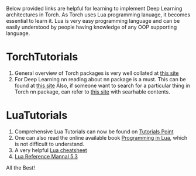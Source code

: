 Below provided links are helpful for learning to implement Deep Learning architectures in Torch. As Torch uses Lua programming lanuage, it becomes essential to learn it. Lua is very easy programming language and can be easily understood by people having knowledge of any OOP supporting language.

# TorchTutorials

1. General overview of Torch packages is very well collated at [this site](https://github.com/torch/torch7/blob/master/README.md)
2. For Deep Learning nn reading about nn package is a must. This can be found at [this site](https://github.com/torch/nn/blob/master/README.md)
Also, if someone want to search for a particular thing in Torch nn package, can refer to [this site](https://nn.readthedocs.io/en/rtd/index.html) with searhable contents.

# LuaTutorials

1. Comprehensive Lua Tutorials can now be found on [Tutorials Point](https://www.tutorialspoint.com/lua/)
2. One can also read the online available book [Programming in Lua](http://www.lua.org/pil/contents.html), which is not  difficult to understand.
3. A very helpful [Lua cheatsheet](http://lua-users.org/files/wiki_insecure/users/thomasl/luarefv51single.pdf)
4. [Lua Reference Mannal 5.3](https://www.lua.org/manual/5.3/)

All the Best!
